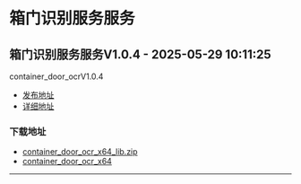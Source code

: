 # 箱门识别服务服务
## 箱门识别服务服务V1.0.4 - 2025-05-29 10:11:25
container_door_ocrV1.0.4
*  [发布地址](https://github.com/jadehh/ContainerDoorOCR/releases/tag/container_door_ocrV1.0.4)
*  [详细地址](https://github.com/jadehh/jadehh_file/releases/tag/container_door_ocrV1.0.4)
### 下载地址
* [container_door_ocr_x64_lib.zip](https://github.com/jadehh/jadehh_file/releases/download/container_door_ocrV1.0.4/container_door_ocr_x64_lib.zip)
* [container_door_ocr_x64](https://github.com/jadehh/jadehh_file/releases/download/container_door_ocrV1.0.4/container_door_ocr_x64)
----